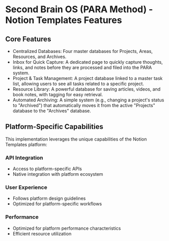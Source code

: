 # Second Brain OS (PARA Method) - Notion Templates Features

## Core Features
- Centralized Databases: Four master databases for Projects, Areas, Resources, and Archives.
- Inbox for Quick Capture: A dedicated page to quickly capture thoughts, links, and notes before they are processed and filed into the PARA system.
- Project & Task Management: A project database linked to a master task list, allowing users to see all tasks related to a specific project.
- Resource Library: A powerful database for saving articles, videos, and book notes, with tagging for easy retrieval.
- Automated Archiving: A simple system (e.g., changing a project's status to "Archived") that automatically moves it from the active "Projects" database to the "Archives" database.

## Platform-Specific Capabilities
This implementation leverages the unique capabilities of the Notion Templates platform:

### API Integration
- Access to platform-specific APIs
- Native integration with platform ecosystem

### User Experience
- Follows platform design guidelines
- Optimized for platform-specific workflows

### Performance
- Optimized for platform performance characteristics
- Efficient resource utilization
